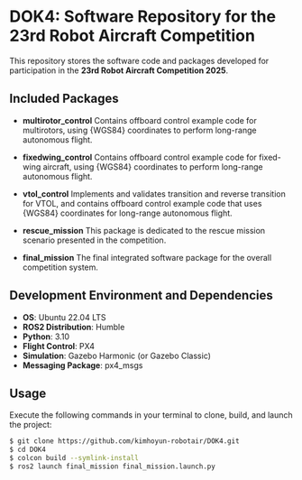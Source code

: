 # DOK4: Software Repository for the 23rd Robot Aircraft Competition

This repository stores the software code and packages developed for participation in the **23rd Robot Aircraft Competition 2025**.

## Included Packages

- **multirotor_control**
  Contains offboard control example code for multirotors, using {WGS84} coordinates to perform long-range autonomous flight.

- **fixedwing_control**
  Contains offboard control example code for fixed-wing aircraft, using {WGS84} coordinates to perform long-range autonomous flight.

- **vtol_control**
  Implements and validates transition and reverse transition for VTOL, and contains offboard control example code that uses {WGS84} coordinates for long-range autonomous flight.

- **rescue_mission**
  This package is dedicated to the rescue mission scenario presented in the competition.

- **final_mission**
  The final integrated software package for the overall competition system.

## Development Environment and Dependencies

- **OS**: Ubuntu 22.04 LTS
- **ROS2 Distribution**: Humble
- **Python**: 3.10
- **Flight Control**: PX4
- **Simulation**: Gazebo Harmonic (or Gazebo Classic)
- **Messaging Package**: px4_msgs

## Usage

Execute the following commands in your terminal to clone, build, and launch the project:

```bash
$ git clone https://github.com/kimhoyun-robotair/DOK4.git
$ cd DOK4
$ colcon build --symlink-install
$ ros2 launch final_mission final_mission.launch.py
